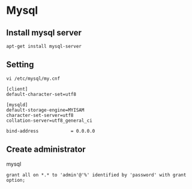 # Mysql

## Install mysql server
```
apt-get install mysql-server
```

## Setting
```
vi /etc/mysql/my.cnf
```
```
[client]
default-character-set=utf8

[mysqld]
default-storage-engine=MYISAM
character-set-server=utf8
collation-server=utf8_general_ci

bind-address            = 0.0.0.0
```

## Create administrator
mysql
```
grant all on *.* to 'admin'@'%' identified by 'password' with grant option;
```
